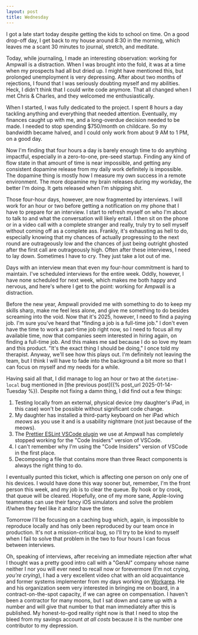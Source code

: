 ```yaml
---
layout: post
title: Wednesday
---
```


I got a late start today despite getting the kids to school on time. On a good drop-off day, I get back to my house around 8:30 in the morning, which leaves me a scant 30 minutes to journal, stretch, and meditate.

Today, while journaling, I made an interesting observation: working for Ampwall is a distraction. When I was brought into the fold, it was at a time when my prospects had all but dried up. I might have mentioned this, but prolonged unemployment is very depressing. After about two months of rejections, I found that I was seriously doubting myself and my abilities. Heck, I didn't think that I could write code anymore. That all changed when I met Chris & Charles, and they welcomed me enthusiastically.

When I started, I was fully dedicated to the project. I spent 8 hours a day tackling anything and everything that needed attention. Eventually, my finances caught up with me, and a long-overdue decision needed to be made. I needed to stop spending $750/month on childcare. So my bandwidth became halved, and I could only work from about 9 AM to 1 PM, on a good day.

Now I'm finding that four hours a day is barely enough time to do anything impactful, especially in a zero-to-one, pre-seed startup. Finding any kind of flow state in that amount of time is near impossible, and getting any consistent dopamine release from my daily work definitely is impossible. The dopamine thing is mostly how I measure my own success in a remote environment. The more dopamine my brain releases during my workday, the better I'm doing. It gets released when I'm shipping shit.

Those four-hour days, however, are now fragmented by interviews. I will work for an hour or two before getting a notification on my phone that I have to prepare for an interview. I start to refresh myself on who I'm about to talk to and what the conversation will likely entail. I then sit on the phone or in a video call with a complete stranger and really, truly try to sell myself without coming off as a complete ass. Frankly, it's exhausting as hell to do, especially knowing that my chances of actually progressing to the next round are outrageously low and the chances of just being outright ghosted after the first call are outrageously high. Often after these interviews, I need to lay down. Sometimes I have to cry. They just take a lot out of me.

Days with an interview mean that even my four-hour commitment is hard to maintain. I've scheduled interviews for the entire week. Oddly, however, I have none scheduled for next week, which makes me both happy and nervous, and here's where I get to the point: working for Ampwall is a distraction.

Before the new year, Ampwall provided me with something to do to keep my skills sharp, make me feel less alone, and give me something to do besides screaming into the void. Now that it's 2025, however, I need to find a paying job. I'm sure you've heard that "finding a job is a full-time job." I don't even have the time to work a part-time job right now, so I need to focus all my available time, now that companies seem interested in hiring again, on finding a full-time job. And this makes me sad because I do so love my team and this product. "It's the exact thing I should be doing," I once told my therapist. Anyway, we'll see how this plays out. I'm definitely not leaving the team, but I think I will have to fade into the background a bit more so that I can focus on myself and my needs for a while.

Having said all that, I did manage to log an hour or two at the `datetime-local` bug mentioned in [the previous post]({% post_url 2025-01-14-Tuesday %}). Despite not fixing a damn thing, I did find out a few things:

1. Testing locally from an external, physical device (my daughter's iPad, in this case) won't be possible without significant code change.
2. My daughter has installed a third-party keyboard on her iPad which _meows_ as you use it and is a usability nightmare (not just because of the meows).
3. The [Prettier ESLint VSCode plugin](https://github.com/idahogurl/vs-code-prettier-eslint) we use at Ampwall has completely stopped working for the "Code Insiders" version of VSCode.
4. I can't remember why I'm using the "Code Insiders" version of VSCode in the first place.
5. Decomposing a file that contains more than three React components is always the right thing to do.

I eventually punted this ticket, which is affecting one person on only one of his devices. I would have done this way sooner but, remember, I'm the front person this week, and my job is to clear the queue. By hook or by crook, that queue will be cleared. Hopefully, one of my more sane, Apple-loving teammates can use their fancy iOS simulators and solve the problem if/when they feel like it and/or have the time.

Tomorrow I'll be focusing on a caching bug which, again, is impossible to reproduce locally and has only been reproduced by our team once in production. It's not a mission-critical bug, so I'll try to be kind to myself when I fail to solve that problem in the two to four hours I can focus between interviews.

Oh, speaking of interviews, after receiving an immediate rejection after what I thought was a pretty good intro call with a "GenAI" company whose name neither I nor you will ever need to recall now or forevermore (I'm not crying, _you're crying_), I had a very excellent video chat with an old acquaintance and former systems implementer from my days working on [Workarea](https://github.com/workarea-commerce/workarea). He and his organization seem very interested in bringing me on board, in a contract-on-the-spot capacity, if we can agree on compensation. I haven't been a contractor for many moons, but I sat down and came up with a number and will give that number to that man immediately after this is published. My honest-to-god reality right now is that I need to stop the bleed from my savings account _at all costs_ because it is the number one contributor to my depression.
